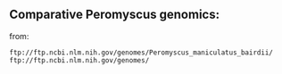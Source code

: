 Comparative Peromyscus genomics:
--

from:

	ftp://ftp.ncbi.nlm.nih.gov/genomes/Peromyscus_maniculatus_bairdii/
	ftp://ftp.ncbi.nlm.nih.gov/genomes/